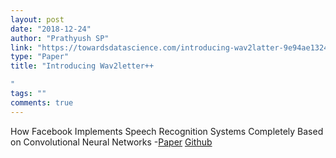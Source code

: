 ```yaml
---
layout: post
date: "2018-12-24"
author: "Prathyush SP"
link: "https://towardsdatascience.com/introducing-wav2latter-9e94ae13246"
type: "Paper"
title: "Introducing Wav2letter++

"
tags: ""
comments: true
---
```

How Facebook Implements Speech Recognition Systems Completely Based on Convolutional Neural Networks -[Paper](https://arxiv.org/abs/1812.06864) [Github](https://github.com/facebookresearch/wav2letter/)